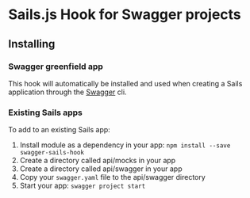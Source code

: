 # Sails.js Hook for Swagger projects

## Installing

### Swagger greenfield app

This hook will automatically be installed and used when creating a Sails application through the 
[Swagger](https://www.npmjs.com/package/swagger) cli. 

### Existing Sails apps

To add to an existing Sails app:

1. Install module as a dependency in your app: `npm install --save swagger-sails-hook`
2. Create a directory called api/mocks in your app
3. Create a directory called api/swagger in your app
3. Copy your `swagger.yaml` file to the api/swagger directory
4. Start your app: `swagger project start`
